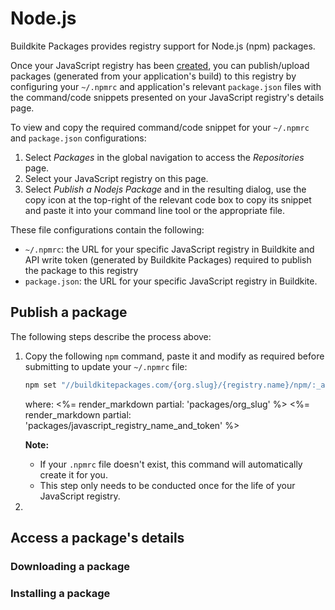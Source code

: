 # Node.js

Buildkite Packages provides registry support for Node.js (npm) packages.

Once your JavaScript registry has been [created](/docs/packages/manage-registries#create-a-registry), you can publish/upload packages (generated from your application's build) to this registry by configuring your `~/.npmrc` and application's relevant `package.json` files with the command/code snippets presented on your JavaScript registry's details page.

To view and copy the required command/code snippet for your `~/.npmrc` and `package.json` configurations:

1. Select _Packages_ in the global navigation to access the _Repositories_ page.
1. Select your JavaScript registry on this page.
1. Select _Publish a Nodejs Package_ and in the resulting dialog, use the copy icon at the top-right of the relevant code box to copy its snippet and paste it into your command line tool or the appropriate file.

These file configurations contain the following:

- `~/.npmrc`: the URL for your specific JavaScript registry in Buildkite and API write token (generated by Buildkite Packages) required to publish the package to this registry
- `package.json`: the URL for your specific JavaScript registry in Buildkite.

## Publish a package

The following steps describe the process above:

1. Copy the following `npm` command, paste it and modify as required before submitting to update your `~/.npmrc` file:

    ```bash
    npm set "//buildkitepackages.com/{org.slug}/{registry.name}/npm/:_authToken" registry-write-token
    ```

    where:
    <%= render_markdown partial: 'packages/org_slug' %>
    <%= render_markdown partial: 'packages/javascript_registry_name_and_token' %>

    **Note:**
    * If your `.npmrc` file doesn't exist, this command will automatically create it for you.
    * This step only needs to be conducted once for the life of your JavaScript registry.

1. 

## Access a package's details

### Downloading a package

### Installing a package

